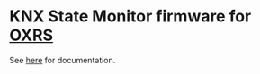 # KNX State Monitor firmware for [OXRS](https://oxrs.io)

See [here](https://oxrs.io/docs/firmware/state-monitor-knx.html) for documentation.

